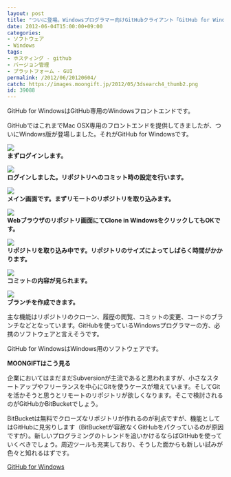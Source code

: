 ```yaml
---
layout: post
title: "ついに登場。Windowsプログラマー向けGitHubクライアント「GitHub for Windows」"
date: 2012-06-04T15:00:00+09:00
categories:
- ソフトウェア
- Windows
tags: 
- ホスティング - github
- バージョン管理
- プラットフォーム - GUI
permalink: /2012/06/20120604/
catch: https://images.moongift.jp/2012/05/3dsearch4_thumb2.png
id: 39088
---
```

GitHub for WindowsはGitHub専用のWindowsフロントエンドです。

  

GitHubではこれまでMac OSX専用のフロントエンドを提供してきましたが、ついにWindows版が登場しました。それがGitHub for Windowsです。

  

[![](https://images.moongift.jp/2012/05/3dsearch1_thumb3.png)](https://images.moongift.jp/2012/05/3dsearch112.png)  
**まずログインします。**

  

[![](https://images.moongift.jp/2012/05/3dsearch2_thumb2.png)](https://images.moongift.jp/2012/05/3dsearch29.png)  
**ログインしました。リポジトリへのコミット時の設定を行います。**

  

[![](https://images.moongift.jp/2012/05/3dsearch3_thumb3.png)](https://images.moongift.jp/2012/05/3dsearch33.png)  
**メイン画面です。まずリモートのリポジトリを取り込みます。**

  

[![](https://images.moongift.jp/2012/05/3dsearch4_thumb2.png)](https://images.moongift.jp/2012/05/3dsearch42.png)  
**Webブラウザのリポジトリ画面にてClone in WindowsをクリックしてもOKです。**

  

[![](https://images.moongift.jp/2012/05/3dsearch5_thumb2.png)](https://images.moongift.jp/2012/05/3dsearch52.png)  
**リポジトリを取り込み中です。リポジトリのサイズによってしばらく時間がかかります。**

  

[![](https://images.moongift.jp/2012/05/3dsearch6_thumb3.png)](https://images.moongift.jp/2012/05/3dsearch63.png)  
**コミットの内容が見られます。**

  

[![](https://images.moongift.jp/2012/05/3dsearch7_thumb2.png)](https://images.moongift.jp/2012/05/3dsearch72.png)  
**ブランチを作成できます。**

  

主な機能はリポジトリのクローン、履歴の閲覧、コミットの変更、コードのブランチなどとなっています。GitHubを使っているWindowsプログラマーの方、必携のソフトウェアと言えそうです。

  

GitHub for WindowsはWindows用のソフトウェアです。

  
  
  

**MOONGIFTはこう見る**

  

企業においてはまだまだSubversionが主流であると思われますが、小さなスタートアップやフリーランスを中心にGitを使うケースが増えています。そしてGitを活かそうと思うとリモートのリポジトリが欲しくなります。そこで検討されるのがGitHubかBitBucketでしょう。

  

BitBucketは無料でクローズなリポジトリが作れるのが利点ですが、機能としてはGitHubに見劣りします（BitBucketが容赦なくGitHubをパクっているのが原因ですが）。新しいプログラミングのトレンドを追いかけるならばGitHubを使っていくべきでしょう。周辺ツールも充実しており、そうした面からも新しい試みが色々と知れるはずです。

  

[GitHub for Windows](http://windows.github.com/)

